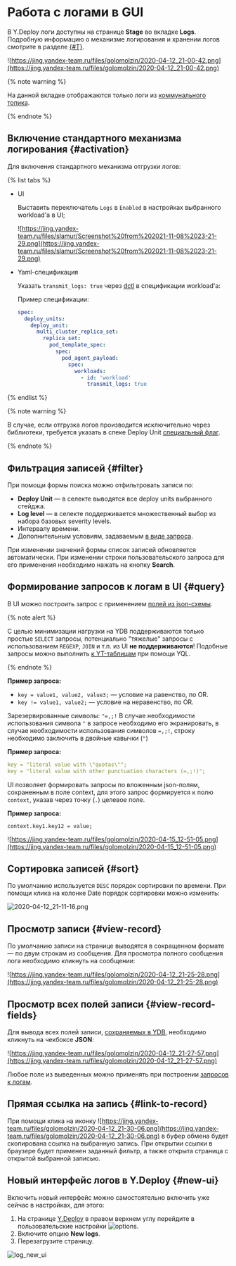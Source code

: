 # Работа с логами в GUI

В Y.Deploy логи доступны на странице **Stage** во вкладке **Logs**. Подробную информацию о механизме логирования и хранении логов смотрите в разделе [{#T}](../logs/index.md).

![https://jing.yandex-team.ru/files/golomolzin/2020-04-12_21-00-42.png](https://jing.yandex-team.ru/files/golomolzin/2020-04-12_21-00-42.png)

{% note warning %}

На данной вкладке отображаются только логи из [коммунального топика](../concepts/pod/sidecars/logs/logs.md#communal-topic).

{% endnote %}



## Включение стандартного механизма логирования {#activation}

Для включения стандартного механизма отгрузки логов:

{% list tabs %}

- UI

  Выставить переключатель `Logs` в `Enabled` в настройках выбранного workload'а в UI;

  ![https://jing.yandex-team.ru/files/slamur/Screenshot%20from%202021-11-08%2023-21-29.png](https://jing.yandex-team.ru/files/slamur/Screenshot%20from%202021-11-08%2023-21-29.png)

- Yaml-спецификация

  Указать `transmit_logs: true` через [dctl](../reference/tools/dctl.md) в спецификации workload'a:

  Пример спецификации:

  ```yaml
  spec:
    deploy_units:
      deploy_unit:
        multi_cluster_replica_set:
          replica_set:
            pod_template_spec:
              spec:
                pod_agent_payload:
                  spec:
                    workloads:
                      - id: 'workload'
                        transmit_logs: true
  ```

{% endlist %}

{% note warning %}

В случае, если отгрузка логов производится исключительно через библиотеки, требуется указать в спеке Deploy Unit [специальный флаг](#mandatory-logbroker-box).

{% endnote %}

## Фильтрация записей {#filter}

При помощи формы поиска можно отфильтровать записи по:

* **Deploy Unit** — в селекте выводятся все deploy units выбранного стейджа.
* **Log level** — в селекте поддерживается множественный выбор из набора базовых severity levels.
* Интервалу времени.
* Дополнительным условиям, задаваемым [в виде запроса](#query).

При изменении значений формы список записей обновляется автоматически. При изменении строки пользовательского запроса для его применения необходимо нажать на кнопку **Search**.

## Формирование запросов к логам в UI {#query}

В UI можно построить запрос с применением [полей из json-схемы](../concepts/pod/sidecars/logs/logs.md#format).

{% note alert %}

С целью минимизации нагрузки на YDB поддерживаются только простые `SELECT` запросы, потенциально "тяжелые" запросы с использованием `REGEXP`, `JOIN` и т.п. из UI **не поддерживаются**! Подобные запросы можно выполнить [к YT-таблицам](https://wiki.yandex-team.ru/users/golomolzin/cluster/projects/deploy/logs/structured/doc/#yt) при помощи YQL.

{% endnote %}

**Пример запроса:**

* `key = value1, value2, value3;` — условие на равенство, по OR.
* `key != value1, value2;` — условие на неравенство, по OR.

Зарезервированные символы: `"=,;!`
В случае необходимости использования символа `"` в запросе необходимо его экранировать, в случае необходимости использования символов `=,;!`, строку необходимо заключить в двойные кавычки (`"`)

**Пример запроса:**

```yaml
key = "literal value with \"quotas\"";
key = "literal value with other punctuation characters (=,;!)";
```

UI позволяет формировать запросы по вложенным json-полям, сохраненным в поле context, для этого запрос формируется к полю `context`, указав через точку (`.`) целевое поле.

**Пример запроса:**

`context.key1.key12 = value;`

![https://jing.yandex-team.ru/files/golomolzin/2020-04-15_12-51-05.png](https://jing.yandex-team.ru/files/golomolzin/2020-04-15_12-51-05.png)

## Сортировка записей {#sort}

По умолчанию используется `DESC` порядок сортировки по времени. При помощи клика на колонке Date порядок сортировки можно изменить:

![2020-04-12_21-11-16.png](https://jing.yandex-team.ru/files/golomolzin/2020-04-12_21-11-16.png)

## Просмотр записи {#view-record}

По умолчанию записи на странице выводятся в сокращенном формате — по двум строкам из сообщения. Для просмотра полного сообщения лога необходимо кликнуть на сообщении:

![https://jing.yandex-team.ru/files/golomolzin/2020-04-12_21-25-28.png](https://jing.yandex-team.ru/files/golomolzin/2020-04-12_21-25-28.png)

## Просмотр всех полей записи {#view-record-fields}

Для вывода всех полей записи, [сохраняемых в YDB](../concepts/pod/sidecars/logs/logs.md#schema), необходимо кликнуть на чекбоксе **JSON**:

![https://jing.yandex-team.ru/files/golomolzin/2020-04-12_21-27-57.png](https://jing.yandex-team.ru/files/golomolzin/2020-04-12_21-27-57.png)

Любое поле из выведенных можно применять при построении [запросов к логам](#query).

## Прямая ссылка на запись {#link-to-record}

При помощи клика на иконку ![https://jing.yandex-team.ru/files/golomolzin/2020-04-12_21-30-06.png](https://jing.yandex-team.ru/files/golomolzin/2020-04-12_21-30-06.png) в буфер обмена будет скопирована ссылка на выбранную запись. При открытии ссылки в браузере будет применен заданный фильтр, а также открыта страница с открытой выбранной записью.


## Новый интерфейс логов в Y.Deploy {#new-ui}

Включить новый интерфейс можно самостоятельно включить уже сейчас в настройках, для этого:

1. На странице [Y.Deploy](https://deploy.yandex-team.ru/) в правом верхнем углу перейдите в пользовательские настройки ![options](../_assets/settings.svg).
1. Включите опцию **New logs**.
1. Перезагрузите страницу.

![log_new_ui](../_assets/log_new_ui.png)

